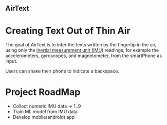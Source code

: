 ## AirText

# Creating Text Out of Thin Air

The goal of AirText is to infer the texts written by the fingertip in the air, using only the [inertial measurement unit (IMU)](https://en.wikipedia.org/wiki/Inertial_measurement_unit) readings, for example the accelerometers, gyroscopes, and magnetometer, from the smartPhone as input.

Users can shake their phone to indicate a backspace.

# Project RoadMap

* Collect numeric IMU data -> 1..9
* Train ML model from IMU data
* Develop mobile(android) app
